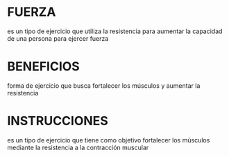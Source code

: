 # FUERZA
es un tipo de ejercicio que utiliza la resistencia para aumentar la capacidad de una persona para ejercer fuerza
# BENEFICIOS 
forma de ejercicio que busca fortalecer los músculos y aumentar la resistencia
# INSTRUCCIONES
es un tipo de ejercicio que tiene como objetivo fortalecer los músculos mediante la resistencia a la contracción muscular
